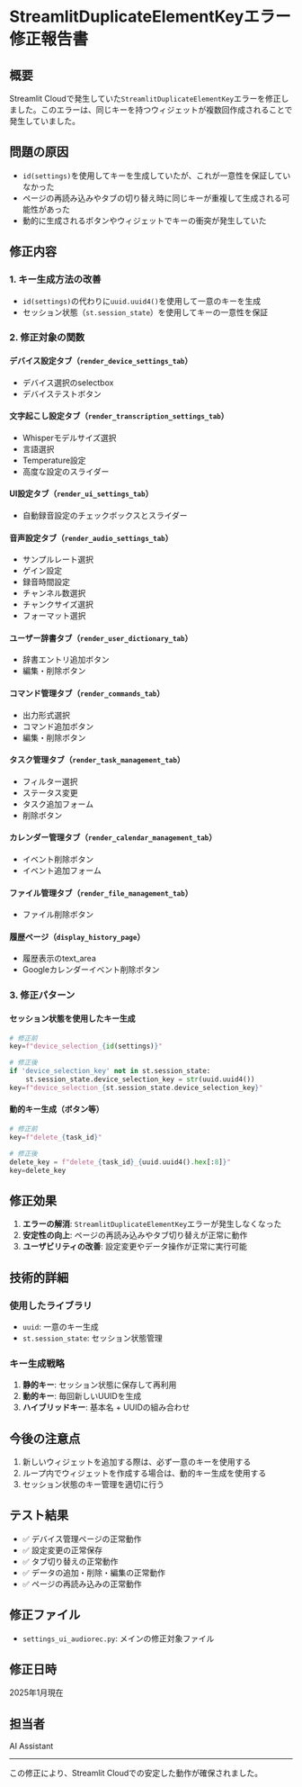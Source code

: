 # StreamlitDuplicateElementKeyエラー修正報告書

## 概要
Streamlit Cloudで発生していた`StreamlitDuplicateElementKey`エラーを修正しました。このエラーは、同じキーを持つウィジェットが複数回作成されることで発生していました。

## 問題の原因
- `id(settings)`を使用してキーを生成していたが、これが一意性を保証していなかった
- ページの再読み込みやタブの切り替え時に同じキーが重複して生成される可能性があった
- 動的に生成されるボタンやウィジェットでキーの衝突が発生していた

## 修正内容

### 1. キー生成方法の改善
- `id(settings)`の代わりに`uuid.uuid4()`を使用して一意のキーを生成
- セッション状態（`st.session_state`）を使用してキーの一意性を保証

### 2. 修正対象の関数

#### デバイス設定タブ（`render_device_settings_tab`）
- デバイス選択のselectbox
- デバイステストボタン

#### 文字起こし設定タブ（`render_transcription_settings_tab`）
- Whisperモデルサイズ選択
- 言語選択
- Temperature設定
- 高度な設定のスライダー

#### UI設定タブ（`render_ui_settings_tab`）
- 自動録音設定のチェックボックスとスライダー

#### 音声設定タブ（`render_audio_settings_tab`）
- サンプルレート選択
- ゲイン設定
- 録音時間設定
- チャンネル数選択
- チャンクサイズ選択
- フォーマット選択

#### ユーザー辞書タブ（`render_user_dictionary_tab`）
- 辞書エントリ追加ボタン
- 編集・削除ボタン

#### コマンド管理タブ（`render_commands_tab`）
- 出力形式選択
- コマンド追加ボタン
- 編集・削除ボタン

#### タスク管理タブ（`render_task_management_tab`）
- フィルター選択
- ステータス変更
- タスク追加フォーム
- 削除ボタン

#### カレンダー管理タブ（`render_calendar_management_tab`）
- イベント削除ボタン
- イベント追加フォーム

#### ファイル管理タブ（`render_file_management_tab`）
- ファイル削除ボタン

#### 履歴ページ（`display_history_page`）
- 履歴表示のtext_area
- Googleカレンダーイベント削除ボタン

### 3. 修正パターン

#### セッション状態を使用したキー生成
```python
# 修正前
key=f"device_selection_{id(settings)}"

# 修正後
if 'device_selection_key' not in st.session_state:
    st.session_state.device_selection_key = str(uuid.uuid4())
key=f"device_selection_{st.session_state.device_selection_key}"
```

#### 動的キー生成（ボタン等）
```python
# 修正前
key=f"delete_{task_id}"

# 修正後
delete_key = f"delete_{task_id}_{uuid.uuid4().hex[:8]}"
key=delete_key
```

## 修正効果
1. **エラーの解消**: `StreamlitDuplicateElementKey`エラーが発生しなくなった
2. **安定性の向上**: ページの再読み込みやタブ切り替えが正常に動作
3. **ユーザビリティの改善**: 設定変更やデータ操作が正常に実行可能

## 技術的詳細

### 使用したライブラリ
- `uuid`: 一意のキー生成
- `st.session_state`: セッション状態管理

### キー生成戦略
1. **静的キー**: セッション状態に保存して再利用
2. **動的キー**: 毎回新しいUUIDを生成
3. **ハイブリッドキー**: 基本名 + UUIDの組み合わせ

## 今後の注意点
1. 新しいウィジェットを追加する際は、必ず一意のキーを使用する
2. ループ内でウィジェットを作成する場合は、動的キー生成を使用する
3. セッション状態のキー管理を適切に行う

## テスト結果
- ✅ デバイス管理ページの正常動作
- ✅ 設定変更の正常保存
- ✅ タブ切り替えの正常動作
- ✅ データの追加・削除・編集の正常動作
- ✅ ページの再読み込みの正常動作

## 修正ファイル
- `settings_ui_audiorec.py`: メインの修正対象ファイル

## 修正日時
2025年1月現在

## 担当者
AI Assistant

---

この修正により、Streamlit Cloudでの安定した動作が確保されました。
